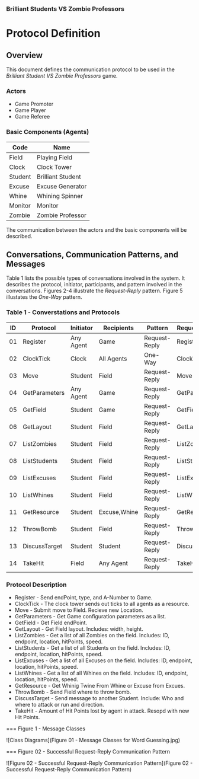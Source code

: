 ### Brilliant Students VS Zombie Professors

Protocol Definition
===================

Overview
-----------

This document defines the communication protocol to be used in the *Brilliant Student VS Zombie Professors* game.

### Actors

* Game Promoter
* Game Player
* Game Referee

### Basic Components (Agents)

Code    | Name
------- | ----
Field   | Playing Field
Clock   | Clock Tower
Student | Brilliant Student
Excuse  | Excuse Generator
Whine   | Whining Spinner
Monitor | Monitor
Zombie  | Zombie Professor

The communication between the actors and the basic components will be described.


Conversations, Communication Patterns, and Messages
---------------------------------------------------

Table 1 lists the possible types of conversations involved in the system. It describes the protocol, initiator, participants, and pattern involved in the conversations. Figures 2-4 illustrate the *Request-Reply* pattern. Figure 5 illustates the *One-Way* pattern.

### Table 1 - Converstations and Protocols

ID | Protocol       | Initiator | Recipients    | Pattern       | Request Class | Reply Class
---| -------------- | --------- | ------------- | ------------- | ------------- | -----------
01 | Register       | Any Agent | Game          | Request-Reply | Register      | Assignment
02 | ClockTick      | Clock     | All Agents    | One-Way       | ClockTick     | N/A
03 | Move           | Student   | Field         | Request-Reply | Move          | NewLocation
04 | GetParameters  | Any Agent | Game          | Request-Reply | GetParameters | ParameterList
05 | GetField       | Student   | Game          | Request-Reply | GetField      | Field
06 | GetLayout      | Student   | Field         | Request-Reply | GetLayout     | Layout
07 | ListZombies    | Student   | Field         | Request-Reply | ListZombies   | ZombieList
08 | ListStudents   | Student   | Field         | Request-Reply | ListStudents  | StudentList
09 | ListExcuses    | Student   | Field         | Request-Reply | ListExcuses   | ExcuseList
10 | ListWhines     | Student   | Field         | Request-Reply | ListWhines    | WhineList
11 | GetResource    | Student   | Excuse,Whine  | Request-Reply | GetResource   | Recource
12 | ThrowBomb      | Student   | Field         | Request-Reply | ThrowBomb     | Acknowledge
13 | DiscussTarget  | Student   | Student       | Request-Reply | DiscussTarget | TargetStrategy
14 | TakeHit        | Field     | Any Agent     | Request-Reply | TakeHit       | ImHit

### Protocol Description

* Register - Send endPoint, type, and A-Number to Game.
* ClockTick - The clock tower sends out ticks to all agents as a resource.
* Move - Submit move to Field. Recieve new Location.
* GetParameters - Get Game configuration parameters as a list.
* GetField - Get Field endPoint.
* GetLayout - Get Field layout. Includes: width, height.
* ListZombies - Get a list of all Zombies on the field. Includes: ID, endpoint, location, hitPoints, speed.
* ListStudents - Get a list of all Students on the field. Includes: ID, endpoint, location, hitPoints, speed.
* ListExcuses - Get a list of all Excuses on the field. Includes: ID, endpoint, location, hitPoints, speed.
* ListWhines - Get a list of all Whines on the field. Includes: ID, endpoint, location, hitPoints, speed.
* GetResource - Get Whinig Twine From Whine or Excuse from Excues.
* ThrowBomb - Send Field where to throw bomb.
* DiscussTarget - Send message to another Student. Include: Who and where to attack or run and direction.
* TakeHit - Amount of Hit Points lost by agent in attack. Resopd with new Hit Points.


=== Figure 1 - Message Classes

![Class Diagrams](Figure 01 - Message Classes for Word Guessing.jpg)

=== Figure 02 - Successful Request-Reply Communication Pattern

![Figure 02 - Successful Request-Reply Communication Pattern](Figure 02 - Successful Request-Reply Communication Pattern)
